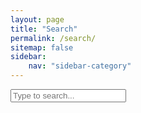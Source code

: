 ```yaml
---
layout: page
title: "Search"
permalink: /search/
sitemap: false
sidebar:
    nav: "sidebar-category"
---
```


<div id="search-container">
  <input type="text" id="search-input" placeholder="Type to search...">
  <ul id="results-container"></ul>
</div>

<script src="{{ '/assets/js/simple-jekyll-search.min.js' | relative_url }}"></script>
<script>
  SimpleJekyllSearch({
    searchInput: document.getElementById('search-input'),
    resultsContainer: document.getElementById('results-container'),
    json: '{{ '/search.json' | relative_url }}',
    searchResultTemplate: '<li><a href="{url}">{title}</a></li>',
    noResultsText: 'No results found'
  })
</script>
